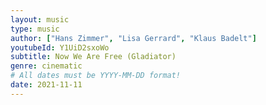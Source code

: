 ```yaml
---
layout: music
type: music
author: ["Hans Zimmer", "Lisa Gerrard", "Klaus Badelt"]
youtubeId: Y1UiD2sxoWo
subtitle: Now We Are Free (Gladiator)
genre: cinematic
# All dates must be YYYY-MM-DD format!
date: 2021-11-11
---
```

